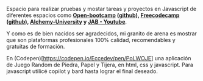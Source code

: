 Espacio para realizar pruebas y mostar tareas y proyectos en Javascript de diferentes espacios como **[Open-bootcamp](https://open-bootcamp.com/) ([github](https://github.com/Open-Bootcamp/JavaScript-Basico)), [Freecodecamp](https://www.freecodecamp.org/learn/) ([github](https://github.com/freeCodeCamp/)), [Alchemy-University](https://university.alchemy.com/) y [JAB - Youtube](https://www.youtube.com/@soyjab/playlists)**.

Y como es de bien nacidos ser agradecidos, mi granito de arena es mostrar que son plataformas profesionales 100% calidad, recomendables y gratuitas de formación.  

  En (Codepen)[https://codepen.io/Eccedev/pen/PoLWOJE] una aplicación de Juego Random de Piedra, Papel y Tijera, en html, css y javascript. Para javascript utilicé copilot y bard hasta lograr el final deseado.  
